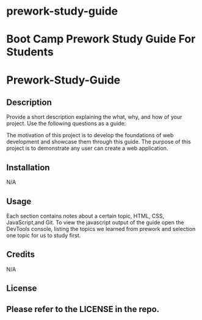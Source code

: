 # prework-study-guide
<html>
<body>

<h1>Boot Camp Prework Study Guide For Students</h1>
 
# Prework-Study-Guide

## Description

Provide a short description explaining the what, why, and how of your project. Use the following questions as a guide:

The motivation of this project is to develop the foundations of web development and showcase them through this guide. The purpose of this project is to demonstrate any user can create a web application.


## Installation

N/A

## Usage

Each section contains notes about a certain topic, HTML, CSS, JavaScript,and Git. To view the javascript output of the guide open the DevTools console, listing the topics we learned from prework and selection one topic for us to study first.

## Credits

N/A

## License

Please refer to the LICENSE in the repo.
---
 
</body>
</html>